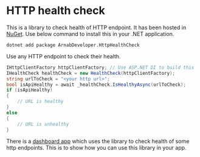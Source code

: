 # HTTP health check

This is a library to check health of HTTP endpoint. It has been hosted in 
[NuGet](https://www.nuget.org/packages/ArnabDeveloper.HttpHealthCheck/). 
Use below command to install this in your .NET application.

```
dotnet add package ArnabDeveloper.HttpHealthCheck
```

Use any HTTP endpoint to check their health.

```csharp
IHttpClientFactory httpClientFactory; // Use ASP.NET DI to build this
IHealthCheck healthCheck = new HealthCheck(httpClientFactory);
string urlToCheck = "<your http url>";
bool isApiHealthy = await _healthCheck.IsHealthyAsync(urlToCheck);
if (isApiHealthy)
{
    // URL is healthy
}
else
{
    // URL is unhealthy
}
```

There is a 
[dashboard app](https://github.com/Arnab-Developer/HttpHealthCheckDashboard) 
which uses the library to check health of some http endpoints. This is to show 
how you can use this library in your app.